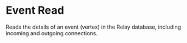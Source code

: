 # Event Read
Reads the details of an event (vertex) in the Relay database, including incoming and outgoing connections.